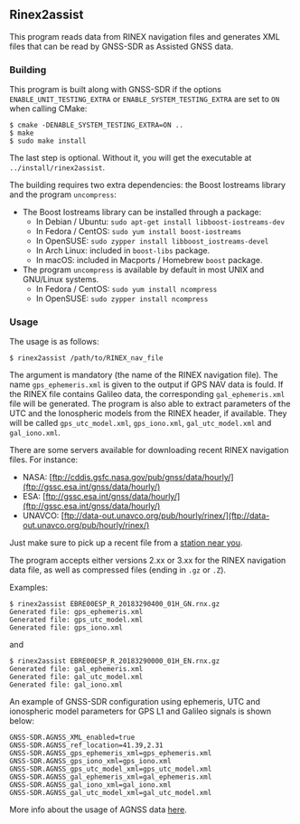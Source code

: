 ## Rinex2assist

<!-- prettier-ignore-start -->
[comment]: # (
SPDX-License-Identifier: GPL-3.0-or-later
)

[comment]: # (
SPDX-FileCopyrightText: 2019-2020 Carles Fernandez-Prades <carles.fernandez@cttc.es>
)
<!-- prettier-ignore-end -->

This program reads data from RINEX navigation files and generates XML files that
can be read by GNSS-SDR as Assisted GNSS data.

### Building

This program is built along with GNSS-SDR if the options
`ENABLE_UNIT_TESTING_EXTRA` or `ENABLE_SYSTEM_TESTING_EXTRA` are set to `ON`
when calling CMake:

```
$ cmake -DENABLE_SYSTEM_TESTING_EXTRA=ON ..
$ make
$ sudo make install
```

The last step is optional. Without it, you will get the executable at
`../install/rinex2assist`.

The building requires two extra dependencies: the Boost Iostreams library and
the program `uncompress`:

- The Boost Iostreams library can be installed through a package:
  - In Debian / Ubuntu: `sudo apt-get install libboost-iostreams-dev`
  - In Fedora / CentOS: `sudo yum install boost-iostreams`
  - In OpenSUSE: `sudo zypper install libboost_iostreams-devel`
  - In Arch Linux: included in `boost-libs` package.
  - In macOS: included in Macports / Homebrew `boost` package.
- The program `uncompress` is available by default in most UNIX and GNU/Linux
  systems.
  - In Fedora / CentOS: `sudo yum install ncompress`
  - In OpenSUSE: `sudo zypper install ncompress`

### Usage

The usage is as follows:

```
$ rinex2assist /path/to/RINEX_nav_file
```

The argument is mandatory (the name of the RINEX navigation file). The name
`gps_ephemeris.xml` is given to the output if GPS NAV data is fould. If the
RINEX file contains Galileo data, the corresponding `gal_ephemeris.xml` file
will be generated. The program is also able to extract parameters of the UTC and
the Ionospheric models from the RINEX header, if available. They will be called
`gps_utc_model.xml`, `gps_iono.xml`, `gal_utc_model.xml` and `gal_iono.xml`.

There are some servers available for downloading recent RINEX navigation files.
For instance:

- NASA:
  [ftp://cddis.gsfc.nasa.gov/pub/gnss/data/hourly/](ftp://gssc.esa.int/gnss/data/hourly/)
- ESA:
  [ftp://gssc.esa.int/gnss/data/hourly/](ftp://gssc.esa.int/gnss/data/hourly/)
- UNAVCO:
  [ftp://data-out.unavco.org/pub/hourly/rinex/](ftp://data-out.unavco.org/pub/hourly/rinex/)

Just make sure to pick up a recent file from a
[station near you](http://www.igs.org/network).

The program accepts either versions 2.xx or 3.xx for the RINEX navigation data
file, as well as compressed files (ending in `.gz` or `.Z`).

Examples:

```
$ rinex2assist EBRE00ESP_R_20183290400_01H_GN.rnx.gz
Generated file: gps_ephemeris.xml
Generated file: gps_utc_model.xml
Generated file: gps_iono.xml
```

and

```
$ rinex2assist EBRE00ESP_R_20183290000_01H_EN.rnx.gz
Generated file: gal_ephemeris.xml
Generated file: gal_utc_model.xml
Generated file: gal_iono.xml
```

An example of GNSS-SDR configuration using ephemeris, UTC and ionospheric model
parameters for GPS L1 and Galileo signals is shown below:

```
GNSS-SDR.AGNSS_XML_enabled=true
GNSS-SDR.AGNSS_ref_location=41.39,2.31
GNSS-SDR.AGNSS_gps_ephemeris_xml=gps_ephemeris.xml
GNSS-SDR.AGNSS_gps_iono_xml=gps_iono.xml
GNSS-SDR.AGNSS_gps_utc_model_xml=gps_utc_model.xml
GNSS-SDR.AGNSS_gal_ephemeris_xml=gal_ephemeris.xml
GNSS-SDR.AGNSS_gal_iono_xml=gal_iono.xml
GNSS-SDR.AGNSS_gal_utc_model_xml=gal_utc_model.xml
```

More info about the usage of AGNSS data
[here](https://gnss-sdr.org/docs/sp-blocks/global-parameters/#assisted-gnss-with-xml-files).
